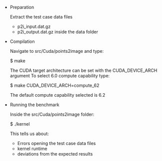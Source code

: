 * Preparation

  Extract the test case data files
  * p2i_input.dat.gz
  * p2i_output.dat.gz 
  inside the data folder
  
* Compilation

  Navigate to src/Cuda/points2image and type:
  
  $ make
  
  The CUDA target architecture can be set with the CUDA_DEVICE_ARCH argument
  To select 6.0 compute capability type:
  
  $ make CUDA_DEVICE_ARCH=compute_62
  
  The default compute capability selected is 6.2
  
* Running the benchmark

  Inside the src/Cuda/points2image folder:
  
  $ ./kernel
  
  This tells us about:
  * Errors opening the test case data files
  * kernel runtime
  * deviations from the expected results
